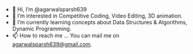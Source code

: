- 👋 Hi, I’m @agarwalsparsh639
- 👀 I’m interested in Competitive Coding, Video Editing, 3D animation.
- 🌱 I’m currently learning concepts about Data Structures & Algorithms, Dynamic Programming.
- 📫 How to reach me ...
You can mail me on agarwalsparsh639@gmail.com.

<!---
agarwalsparsh639/agarwalsparsh639 is a ✨ special ✨ repository because its `README.md` (this file) appears on your GitHub profile.
You can click the Preview link to take a look at your changes.
--->
